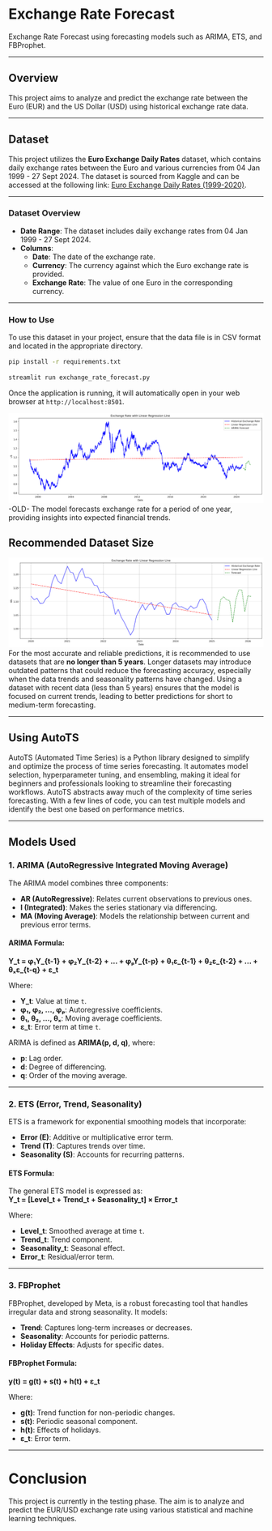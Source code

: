 # Exchange Rate Forecast
Exchange Rate Forecast using forecasting models such as ARIMA, ETS, and FBProphet.

---
## Overview
This project aims to analyze and predict the exchange rate between the Euro (EUR) and the US Dollar (USD) using historical exchange rate data.

---
## Dataset
This project utilizes the **Euro Exchange Daily Rates** dataset, which contains daily exchange rates between the Euro and various currencies from 04 Jan 1999 - 27 Sept 2024. The dataset is sourced from Kaggle and can be accessed at the following link: [Euro Exchange Daily Rates (1999-2020)](https://www.kaggle.com/datasets/lsind18/euro-exchange-daily-rates-19992020).

---
### Dataset Overview
- **Date Range**: The dataset includes daily exchange rates from 04 Jan 1999 - 27 Sept 2024.
- **Columns**:
  - **Date**: The date of the exchange rate.
  - **Currency**: The currency against which the Euro exchange rate is provided.
  - **Exchange Rate**: The value of one Euro in the corresponding currency.

---
### How to Use
To use this dataset in your project, ensure that the data file is in CSV format and located in the appropriate directory. 
```bash
pip install -r requirements.txt
```
```bash
streamlit run exchange_rate_forecast.py
```
Once the application is running, it will automatically open in your web browser at  ```http://localhost:8501```.


![Prediction shown for 1 year](images/image.png) -OLD-
The model forecasts exchange rate for a period of one year, providing insights into expected financial trends.



## Recommended Dataset Size
![Prediction shown for 1 year](images/image1.png)
For the most accurate and reliable predictions, it is recommended to use datasets that are **no longer than 5 years**. Longer datasets may introduce outdated patterns that could reduce the forecasting accuracy, especially when the data trends and seasonality patterns have changed. Using a dataset with recent data (less than 5 years) ensures that the model is focused on current trends, leading to better predictions for short to medium-term forecasting.

---

## Using AutoTS
AutoTS (Automated Time Series) is a Python library designed to simplify and optimize the process of time series forecasting. It automates model selection, hyperparameter tuning, and ensembling, making it ideal for beginners and professionals looking to streamline their forecasting workflows.
 AutoTS abstracts away much of the complexity of time series forecasting. With a few lines of code, you can test multiple models and identify the best one based on performance metrics.

---

## Models Used  

### 1. ARIMA (AutoRegressive Integrated Moving Average)  
The ARIMA model combines three components:  
- **AR (AutoRegressive)**: Relates current observations to previous ones.  
- **I (Integrated)**: Makes the series stationary via differencing.  
- **MA (Moving Average)**: Models the relationship between current and previous error terms.

#### ARIMA Formula:  
**Y_t = φ₁Y_{t-1} + φ₂Y_{t-2} + ... + φₚY_{t-p} + θ₁ε_{t-1} + θ₂ε_{t-2} + ... + θₓε_{t-q} + ε_t**  

Where:  
- **Y_t**: Value at time `t`.  
- **φ₁, φ₂, ..., φₚ**: Autoregressive coefficients.  
- **θ₁, θ₂, ..., θₓ**: Moving average coefficients.  
- **ε_t**: Error term at time `t`.  

ARIMA is defined as **ARIMA(p, d, q)**, where:  
- **p**: Lag order.  
- **d**: Degree of differencing.  
- **q**: Order of the moving average.

---

### 2. ETS (Error, Trend, Seasonality)  
ETS is a framework for exponential smoothing models that incorporate:  
- **Error (E)**: Additive or multiplicative error term.  
- **Trend (T)**: Captures trends over time.  
- **Seasonality (S)**: Accounts for recurring patterns.

#### ETS Formula:  
The general ETS model is expressed as:  
**Y_t = [Level_t + Trend_t + Seasonality_t] × Error_t**

Where:  
- **Level_t**: Smoothed average at time `t`.  
- **Trend_t**: Trend component.  
- **Seasonality_t**: Seasonal effect.  
- **Error_t**: Residual/error term.

---

### 3. FBProphet  
FBProphet, developed by Meta, is a robust forecasting tool that handles irregular data and strong seasonality. It models:  
- **Trend**: Captures long-term increases or decreases.  
- **Seasonality**: Accounts for periodic patterns.  
- **Holiday Effects**: Adjusts for specific dates.

#### FBProphet Formula:  
**y(t) = g(t) + s(t) + h(t) + ε_t**

Where:  
- **g(t)**: Trend function for non-periodic changes.  
- **s(t)**: Periodic seasonal component.  
- **h(t)**: Effects of holidays.  
- **ε_t**: Error term.

---

# Conclusion

This project is currently in the testing phase. The aim is to analyze and predict the EUR/USD exchange rate using various statistical and machine learning techniques. 
